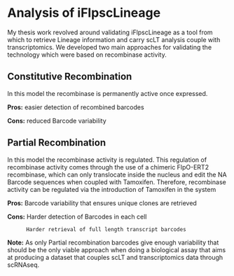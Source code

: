 # Analysis of iFlpscLineage

My thesis work revolved around validating iFlpscLineage as a tool from which to retrieve Lineage information and carry scLT analysis couple with transcriptomics. We developed two main approaches for validating the technology which were based on recombinase activity.

## Constitutive Recombination

In this model the recombinase is permanently active once expressed.

**Pros:** easier detection of recombined barcodes

**Cons:** reduced Barcode variability

## Partial Recombination

In this model the recombinase activity is regulated. This regulation of recombinase activity comes through the use of a chimeric FlpO-ERT2 recombinase, which can only translocate inside the nucleus and edit the NA Barcode sequences when coupled with Tamoxifen. Therefore, recombinase activity can be regulated via the introduction of Tamoxifen in the system

**Pros:** Barcode variability that ensures unique clones are retrieved

**Cons:** Harder detection of Barcodes in each cell

          Harder retrieval of full length transcript barcodes

**Note:** As only Partial recombination barcodes give enough variability that should be the only viable approach when doing a biological assay that aims at producing a dataset that couples scLT and transcriptomics data through scRNAseq.
